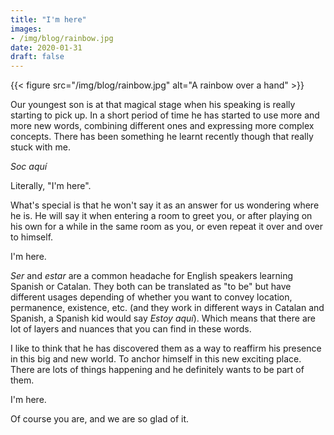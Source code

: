 ```yaml
---
title: "I'm here"
images:
- /img/blog/rainbow.jpg
date: 2020-01-31
draft: false
---
```


{{< figure src="/img/blog/rainbow.jpg" alt="A rainbow over a hand" >}}

Our youngest son is at that magical stage when his speaking is really starting to pick up. In a short period of time he has started to use more and more new words, combining different ones and expressing more complex concepts. There has been something he learnt recently though that really stuck with me.

*Soc aquí*

Literally, "I'm here".

What's special is that he won't say it as an answer for us wondering where he is. He will say it when entering a room to greet you, or after playing on his own for a while in the same room as you, or even repeat it over and over to himself.

I'm here.

*Ser* and *estar* are a common headache for English speakers learning Spanish or Catalan. They both can be translated as "to be" but have different usages depending of whether you want to convey location, permanence, existence, etc. (and they work in different ways in Catalan and Spanish, a Spanish kid would say *Estoy aquí*). Which means that there are lot of layers and nuances that you can find in these words.

I like to think that he has discovered them as a way to reaffirm his presence in this big and new world. To anchor himself in this new exciting place. There are lots of things happening and he definitely wants to be part of them.

I'm here.

Of course you are, and we are so glad of it.
